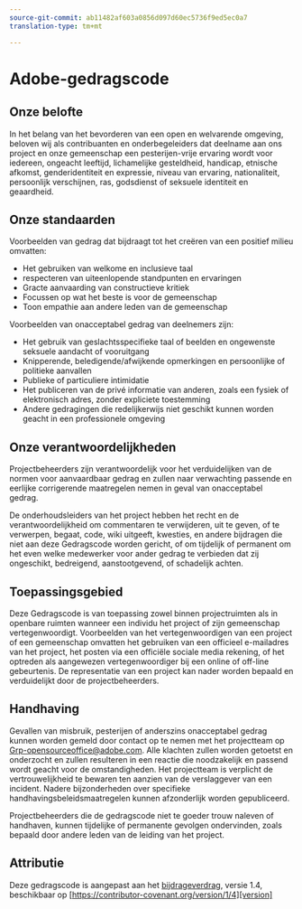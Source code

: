 ```yaml
---
source-git-commit: ab11482af603a0856d097d60ec5736f9ed5ec0a7
translation-type: tm+mt

---
```

# Adobe-gedragscode

## Onze belofte

In het belang van het bevorderen van een open en welvarende omgeving, beloven wij als contribuanten en onderbegeleiders dat deelname aan ons project en onze gemeenschap een pesterijen-vrije ervaring wordt voor iedereen, ongeacht leeftijd, lichamelijke gesteldheid, handicap, etnische afkomst, genderidentiteit en expressie, niveau van ervaring, nationaliteit, persoonlijk verschijnen, ras, godsdienst of seksuele identiteit en geaardheid.

## Onze standaarden

Voorbeelden van gedrag dat bijdraagt tot het creëren van een positief milieu omvatten:

* Het gebruiken van welkome en inclusieve taal
* respecteren van uiteenlopende standpunten en ervaringen
* Gracte aanvaarding van constructieve kritiek
* Focussen op wat het beste is voor de gemeenschap
* Toon empathie aan andere leden van de gemeenschap

Voorbeelden van onacceptabel gedrag van deelnemers zijn:

* Het gebruik van geslachtsspecifieke taal of beelden en ongewenste seksuele aandacht of vooruitgang
* Knipperende, beledigende/afwijkende opmerkingen en persoonlijke of politieke aanvallen
* Publieke of particuliere intimidatie
* Het publiceren van de privé informatie van anderen, zoals een fysiek of elektronisch adres, zonder expliciete toestemming
* Andere gedragingen die redelijkerwijs niet geschikt kunnen worden geacht in een professionele omgeving

## Onze verantwoordelijkheden

Projectbeheerders zijn verantwoordelijk voor het verduidelijken van de normen voor aanvaardbaar gedrag en zullen naar verwachting passende en eerlijke corrigerende maatregelen nemen in geval van onacceptabel gedrag.

De onderhoudsleiders van het project hebben het recht en de verantwoordelijkheid om commentaren te verwijderen, uit te geven, of te verwerpen, begaat, code, wiki uitgeeft, kwesties, en andere bijdragen die niet aan deze Gedragscode worden gericht, of om tijdelijk of permanent om het even welke medewerker voor ander gedrag te verbieden dat zij ongeschikt, bedreigend, aanstootgevend, of schadelijk achten.

## Toepassingsgebied

Deze Gedragscode is van toepassing zowel binnen projectruimten als in openbare ruimten wanneer een individu het project of zijn gemeenschap vertegenwoordigt. Voorbeelden van het vertegenwoordigen van een project of een gemeenschap omvatten het gebruiken van een officieel e-mailadres van het project, het posten via een officiële sociale media rekening, of het optreden als aangewezen vertegenwoordiger bij een online of off-line gebeurtenis. De representatie van een project kan nader worden bepaald en verduidelijkt door de projectbeheerders.

## Handhaving

Gevallen van misbruik, pesterijen of anderszins onacceptabel gedrag kunnen worden gemeld door contact op te nemen met het projectteam op Grp-opensourceoffice@adobe.com. Alle klachten zullen worden getoetst en onderzocht en zullen resulteren in een reactie die noodzakelijk en passend wordt geacht voor de omstandigheden. Het projectteam is verplicht de vertrouwelijkheid te bewaren ten aanzien van de verslaggever van een incident.
Nadere bijzonderheden over specifieke handhavingsbeleidsmaatregelen kunnen afzonderlijk worden gepubliceerd.

Projectbeheerders die de gedragscode niet te goeder trouw naleven of handhaven, kunnen tijdelijke of permanente gevolgen ondervinden, zoals bepaald door andere leden van de leiding van het project.

## Attributie

Deze gedragscode is aangepast aan het [bijdrageverdrag][homepage], versie 1.4, beschikbaar op [https://contributor-covenant.org/version/1/4][version]

[homepage]: https://contributor-covenant.org
[version]: https://contributor-covenant.org/version/1/4/
